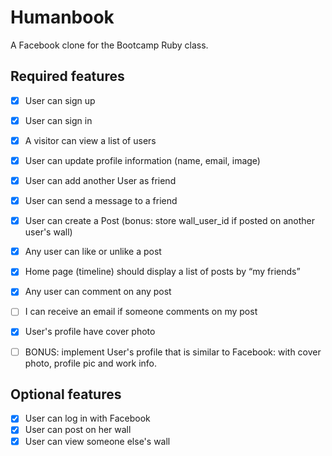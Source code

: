 # Humanbook

A Facebook clone for the Bootcamp Ruby class.


## Required features

- [x] User can sign up
- [x] User can sign in
- [x] A visitor can view a list of users
- [x] User can update profile information (name, email, image)
- [x] User can add another User as friend
- [x] User can send a message to a friend
- [x] User can create a Post (bonus: store wall_user_id if posted on another user's wall)
- [x] Any user can like or unlike a post
- [x] Home page (timeline) should display a list of posts by “my friends”
- [x] Any user can comment on any post
- [ ] I can receive an email if someone comments on my post
- [x] User's profile have cover photo
- [ ] BONUS: implement User's profile that is similar to Facebook: with cover photo, profile pic and work info.




## Optional features

- [x] User can log in with Facebook
- [x] User can post on her wall
- [x] User can view someone else's wall

